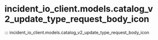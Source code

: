 # incident_io_client.models.catalog_v2_update_type_request_body_icon

::: incident_io_client.models.catalog_v2_update_type_request_body_icon
